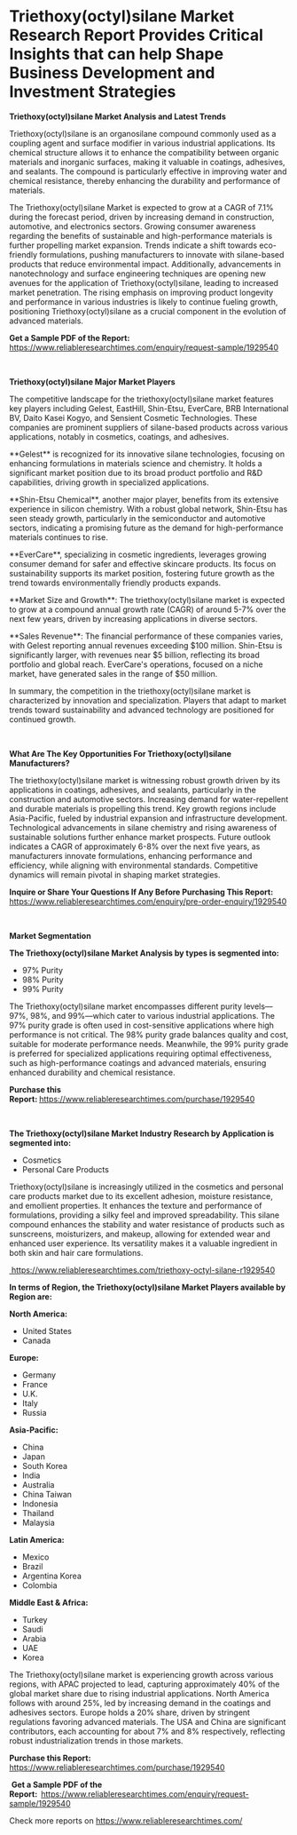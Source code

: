 <p><h1>Triethoxy(octyl)silane Market Research Report Provides Critical Insights that can help Shape Business Development and Investment Strategies</h1></p><p><strong>Triethoxy(octyl)silane Market Analysis and Latest Trends</strong></p>
<p><p>Triethoxy(octyl)silane is an organosilane compound commonly used as a coupling agent and surface modifier in various industrial applications. Its chemical structure allows it to enhance the compatibility between organic materials and inorganic surfaces, making it valuable in coatings, adhesives, and sealants. The compound is particularly effective in improving water and chemical resistance, thereby enhancing the durability and performance of materials.</p><p>The Triethoxy(octyl)silane Market is expected to grow at a CAGR of 7.1% during the forecast period, driven by increasing demand in construction, automotive, and electronics sectors. Growing consumer awareness regarding the benefits of sustainable and high-performance materials is further propelling market expansion. Trends indicate a shift towards eco-friendly formulations, pushing manufacturers to innovate with silane-based products that reduce environmental impact. Additionally, advancements in nanotechnology and surface engineering techniques are opening new avenues for the application of Triethoxy(octyl)silane, leading to increased market penetration. The rising emphasis on improving product longevity and performance in various industries is likely to continue fueling growth, positioning Triethoxy(octyl)silane as a crucial component in the evolution of advanced materials.</p></p>
<p><strong>Get a Sample PDF of the Report:&nbsp;</strong> <a href="https://www.reliableresearchtimes.com/enquiry/request-sample/1929540?utm_campaign=3315&utm_medium=2&utm_source=Github&utm_content=ia&utm_term=29032025&utm_id=triethoxyoctylsilane">https://www.reliableresearchtimes.com/enquiry/request-sample/1929540</a></p>
<p>&nbsp;</p>
<p><strong>Triethoxy(octyl)silane Major Market Players</strong></p>
<p><p>The competitive landscape for the triethoxy(octyl)silane market features key players including Gelest, EastHill, Shin-Etsu, EverCare, BRB International BV, Daito Kasei Kogyo, and Sensient Cosmetic Technologies. These companies are prominent suppliers of silane-based products across various applications, notably in cosmetics, coatings, and adhesives.</p><p>**Gelest** is recognized for its innovative silane technologies, focusing on enhancing formulations in materials science and chemistry. It holds a significant market position due to its broad product portfolio and R&D capabilities, driving growth in specialized applications. </p><p>**Shin-Etsu Chemical**, another major player, benefits from its extensive experience in silicon chemistry. With a robust global network, Shin-Etsu has seen steady growth, particularly in the semiconductor and automotive sectors, indicating a promising future as the demand for high-performance materials continues to rise.</p><p>**EverCare**, specializing in cosmetic ingredients, leverages growing consumer demand for safer and effective skincare products. Its focus on sustainability supports its market position, fostering future growth as the trend towards environmentally friendly products expands.</p><p>**Market Size and Growth**: The triethoxy(octyl)silane market is expected to grow at a compound annual growth rate (CAGR) of around 5-7% over the next few years, driven by increasing applications in diverse sectors. </p><p>**Sales Revenue**: The financial performance of these companies varies, with Gelest reporting annual revenues exceeding $100 million. Shin-Etsu is significantly larger, with revenues near $5 billion, reflecting its broad portfolio and global reach. EverCare's operations, focused on a niche market, have generated sales in the range of $50 million.</p><p>In summary, the competition in the triethoxy(octyl)silane market is characterized by innovation and specialization. Players that adapt to market trends toward sustainability and advanced technology are positioned for continued growth.</p></p>
<p>&nbsp;</p>
<p><strong>What Are The Key Opportunities For Triethoxy(octyl)silane Manufacturers?</strong></p>
<p><p>The triethoxy(octyl)silane market is witnessing robust growth driven by its applications in coatings, adhesives, and sealants, particularly in the construction and automotive sectors. Increasing demand for water-repellent and durable materials is propelling this trend. Key growth regions include Asia-Pacific, fueled by industrial expansion and infrastructure development. Technological advancements in silane chemistry and rising awareness of sustainable solutions further enhance market prospects. Future outlook indicates a CAGR of approximately 6-8% over the next five years, as manufacturers innovate formulations, enhancing performance and efficiency, while aligning with environmental standards. Competitive dynamics will remain pivotal in shaping market strategies.</p></p>
<p><strong>Inquire or Share Your Questions If Any Before Purchasing This Report:</strong> <a href="https://www.reliableresearchtimes.com/enquiry/pre-order-enquiry/1929540?utm_campaign=3315&utm_medium=2&utm_source=Github&utm_content=ia&utm_term=29032025&utm_id=triethoxyoctylsilane">https://www.reliableresearchtimes.com/enquiry/pre-order-enquiry/1929540</a></p>
<p>&nbsp;</p>
<p><strong>Market Segmentation</strong></p>
<p><strong>The Triethoxy(octyl)silane Market Analysis by types is segmented into:</strong></p>
<p><ul><li>97% Purity</li><li>98% Purity</li><li>99% Purity</li></ul></p>
<p><p>The Triethoxy(octyl)silane market encompasses different purity levels—97%, 98%, and 99%—which cater to various industrial applications. The 97% purity grade is often used in cost-sensitive applications where high performance is not critical. The 98% purity grade balances quality and cost, suitable for moderate performance needs. Meanwhile, the 99% purity grade is preferred for specialized applications requiring optimal effectiveness, such as high-performance coatings and advanced materials, ensuring enhanced durability and chemical resistance.</p></p>
<p><strong>Purchase this Report:&nbsp;</strong><a href="https://www.reliableresearchtimes.com/purchase/1929540?utm_campaign=3315&utm_medium=2&utm_source=Github&utm_content=ia&utm_term=29032025&utm_id=triethoxyoctylsilane">https://www.reliableresearchtimes.com/purchase/1929540</a></p>
<p>&nbsp;</p>
<p><strong>The Triethoxy(octyl)silane Market Industry Research by Application is segmented into:</strong></p>
<p><ul><li>Cosmetics</li><li>Personal Care Products</li></ul></p>
<p><p>Triethoxy(octyl)silane is increasingly utilized in the cosmetics and personal care products market due to its excellent adhesion, moisture resistance, and emollient properties. It enhances the texture and performance of formulations, providing a silky feel and improved spreadability. This silane compound enhances the stability and water resistance of products such as sunscreens, moisturizers, and makeup, allowing for extended wear and enhanced user experience. Its versatility makes it a valuable ingredient in both skin and hair care formulations.</p></p>
<p><a href="https://www.reliableresearchtimes.com/triethoxy-octyl-silane-r1929540?utm_campaign=3315&utm_medium=2&utm_source=Github&utm_content=ia&utm_term=29032025&utm_id=triethoxyoctylsilane">&nbsp;https://www.reliableresearchtimes.com/triethoxy-octyl-silane-r1929540</a></p>
<p><strong>In terms of Region, the Triethoxy(octyl)silane Market Players available by Region are:</strong></p>
<p>
    <p> <strong> North America: </strong>
        <ul>
            <li>United States</li>
            <li>Canada</li>
        </ul>
        </p> 
    <p> <strong> Europe: </strong>
        <ul>
            <li>Germany</li>
            <li>France</li>
            <li>U.K.</li>
            <li>Italy</li>
            <li>Russia</li>
        </ul>
        </p> 
    <p> <strong> Asia-Pacific: </strong>
        <ul>
            <li>China</li>
            <li>Japan</li>
            <li>South Korea</li>
            <li>India</li>
            <li>Australia</li>
            <li>China Taiwan</li>
            <li>Indonesia</li>
            <li>Thailand</li>
            <li>Malaysia</li>
        </ul>
        </p> 
    <p> <strong> Latin America: </strong>
        <ul>
            <li>Mexico</li>
            <li>Brazil</li>
            <li>Argentina Korea</li>
            <li>Colombia</li>
        </ul>
        </p> 
    <p> <strong> Middle East & Africa: </strong>
        <ul>
            <li>Turkey</li>
            <li>Saudi</li>
            <li>Arabia</li>
            <li>UAE</li>
            <li>Korea</li>
        </ul>
    </p>
    </p>
<p><p>The Triethoxy(octyl)silane market is experiencing growth across various regions, with APAC projected to lead, capturing approximately 40% of the global market share due to rising industrial applications. North America follows with around 25%, led by increasing demand in the coatings and adhesives sectors. Europe holds a 20% share, driven by stringent regulations favoring advanced materials. The USA and China are significant contributors, each accounting for about 7% and 8% respectively, reflecting robust industrialization trends in those markets.</p></p>
<p><strong>Purchase this Report: </strong><a href="https://www.reliableresearchtimes.com/purchase/1929540?utm_campaign=3315&utm_medium=2&utm_source=Github&utm_content=ia&utm_term=29032025&utm_id=triethoxyoctylsilane">https://www.reliableresearchtimes.com/purchase/1929540</a></p>
<p>&nbsp;<strong>Get a Sample PDF of the Report:&nbsp;&nbsp;</strong><a href="https://www.reliableresearchtimes.com/enquiry/request-sample/1929540?utm_campaign=3315&utm_medium=2&utm_source=Github&utm_content=ia&utm_term=29032025&utm_id=triethoxyoctylsilane">https://www.reliableresearchtimes.com/enquiry/request-sample/1929540</a></p>
<p><strong></strong></p>
<p>Check more reports on <a href="https://www.reliableresearchtimes.com/?utm_campaign=3315&utm_medium=2&utm_source=Github&utm_content=ia&utm_term=29032025&utm_id=triethoxyoctylsilane">https://www.reliableresearchtimes.com/</a></p>